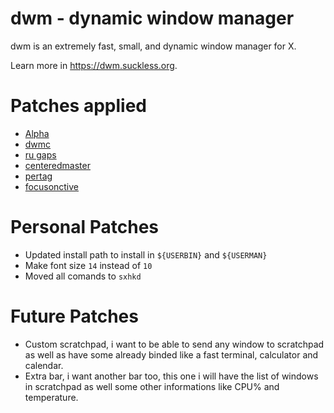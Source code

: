 dwm - dynamic window manager
============================
dwm is an extremely fast, small, and dynamic window manager for X.

Learn more in https://dwm.suckless.org.


Patches applied
===============

- [Alpha](https://dwm.suckless.org/patches/alpha/)
- [dwmc](https://dwm.suckless.org/patches/dwmc/)
- [ru gaps](https://dwm.suckless.org/patches/ru_gaps/)
- [centeredmaster](https://dwm.suckless.org/patches/centeredmaster/)
- [pertag](https://dwm.suckless.org/patches/pertag/)
- [focusonctive](https://dwm.suckless.org/patches/focusonnetactive/)


Personal Patches
===============

- Updated install path to install in `${USERBIN}` and `${USERMAN}`
- Make font size `14` instead of `10`
- Moved all comands to `sxhkd`


Future Patches
==============

- Custom scratchpad, i want to be able to send any window to scratchpad
  as well as have some already binded like a fast terminal, calculator and
  calendar.
- Extra bar, i want another bar too, this one i will have the list of
  windows in scratchpad as well some other informations like CPU% and
  temperature.
